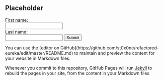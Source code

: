 ## Placeholder
<form>
  First name:<br>
  <input type="text" name="firstname"><br>
  Last name:<br>
  <input type="text" name="lastname">
    <input type="submit" value="Submit">
</form>
You can use the [editor on GitHub](https://github.com/st0x0ne/refactored-eureka/edit/master/README.md) to maintain and preview the content for your website in Markdown files.

Whenever you commit to this repository, GitHub Pages will run [Jekyll](https://jekyllrb.com/) to rebuild the pages in your site, from the content in your Markdown files.


